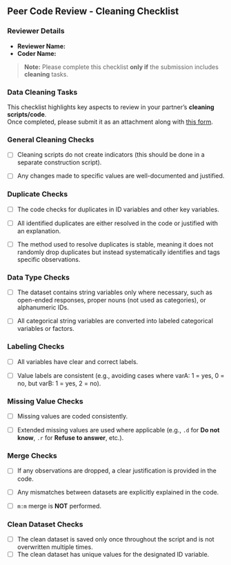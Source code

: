 ## Peer Code Review - Cleaning Checklist



### **Reviewer Details**
- **Reviewer Name:**  
- **Coder Name:**

> **Note:** Please complete this checklist **only if** the submission includes **cleaning** tasks.



### **Data Cleaning Tasks**

This checklist highlights key aspects to review in your partner’s **cleaning scripts/code**.  
Once completed, please submit it as an attachment along with [this form](https://survey.wb.surveycto.com/collect/code_review_summary?caseid=).



### **General Cleaning Checks**
- [ ] Cleaning scripts do not create indicators (this should be done in a separate construction script).  
- [ ] Any changes made to specific values are well-documented and justified.



### **Duplicate Checks**
- [ ] The code checks for duplicates in ID variables and other key variables.  
- [ ] All identified duplicates are either resolved in the code or justified with an explanation.  
- [ ] The method used to resolve duplicates is stable, meaning it does not randomly drop duplicates but instead systematically identifies and tags specific observations.



### **Data Type Checks**
- [ ] The dataset contains string variables only where necessary, such as open-ended responses, proper nouns (not used as categories), or alphanumeric IDs.  
- [ ] All categorical string variables are converted into labeled categorical variables or factors.



### **Labeling Checks**
- [ ] All variables have clear and correct labels.  
- [ ] Value labels are consistent (e.g., avoiding cases where varA: 1 = yes, 0 = no, but varB: 1 = yes, 2 = no).



### **Missing Value Checks**
- [ ] Missing values are coded consistently.  
- [ ] Extended missing values are used where applicable (e.g., `.d` for **Do not know**, `.r` for **Refuse to answer**, etc.).



### **Merge Checks**
- [ ] If any observations are dropped, a clear justification is provided in the code.  
- [ ] Any mismatches between datasets are explicitly explained in the code.  
- [ ] `m:m` merge is **NOT** performed.



### **Clean Dataset Checks**
- [ ] The clean dataset is saved only once throughout the script and is not overwritten multiple times.  
- [ ] The clean dataset has unique values for the designated ID variable.
